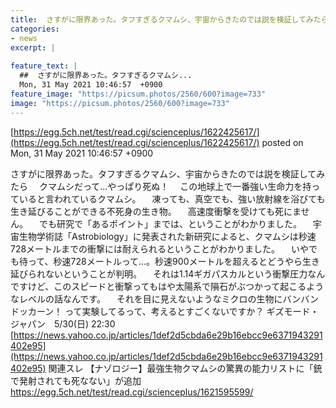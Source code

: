```yaml
---
title:  さすがに限界あった。タフすぎるクマムシ、宇宙からきたのでは説を検証してみたら  
categories:
- news
excerpt: |
  
feature_text: |
  ##  さすがに限界あった。タフすぎるクマムシ...
  Mon, 31 May 2021 10:46:57  +0900
feature_image: "https://picsum.photos/2560/600?image=733"
image: "https://picsum.photos/2560/600?image=733"
---
```


[https://egg.5ch.net/test/read.cgi/scienceplus/1622425617/](https://egg.5ch.net/test/read.cgi/scienceplus/1622425617/)
posted on Mon, 31 May 2021 10:46:57  +0900

<!--more-->

さすがに限界あった。タフすぎるクマムシ、宇宙からきたのでは説を検証してみたら 　クマムシだって...やっぱり死ぬ！ 　この地球上で一番強い生命力を持っていると言われているクマムシ。 　凍っても、真空でも、強い放射線を浴びても生き延びることができる不死身の生き物。 　高速度衝撃を受けても死にません。 　でも研究で「あるポイント」までは、ということがわかりました。 　宇宙生物学術誌「Astrobiology」に発表された新研究によると、クマムシは秒速728メートルまでの衝撃には耐えられるということがわかりました。 　いやでも待って、秒速728メートルって...。秒速900メートルを超えるとどうやら生き延びられないということが判明。 　それは1.14ギガパスカルという衝撃圧力なんですけど、このスピードと衝撃ってもはや太陽系で隕石がぶつかって起こるようなレベルの話なんです。 　それを目に見えないようなミクロの生物にバンバンドッカーン！ って実験してるって、考えるとすごくないですか？ ギズモード・ジャパン　5/30(日) 22:30 [https://news.yahoo.co.jp/articles/1def2d5cbda6e29b16ebcc9e6371943291402e95](https://news.yahoo.co.jp/articles/1def2d5cbda6e29b16ebcc9e6371943291402e95) 関連スレ 【ナゾロジー】最強生物クマムシの驚異の能力リストに「銃で発射されても死なない」が追加 https://egg.5ch.net/test/read.cgi/scienceplus/1621595599/
